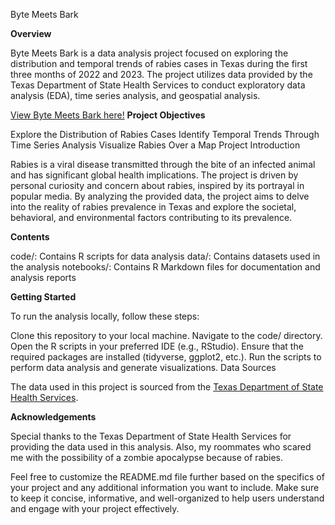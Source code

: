 Byte Meets Bark

**Overview**

Byte Meets Bark is a data analysis project focused on exploring the distribution and temporal trends of rabies cases in Texas during the first three months of 2022 and 2023. The project utilizes data provided by the Texas Department of State Health Services to conduct exploratory data analysis (EDA), time series analysis, and geospatial analysis.

[View Byte Meets Bark here!](http://rpubs.com/jlinn3s/bytemeetsbark)
**Project Objectives**

Explore the Distribution of Rabies Cases
Identify Temporal Trends Through Time Series Analysis
Visualize Rabies Over a Map
Project Introduction

Rabies is a viral disease transmitted through the bite of an infected animal and has significant global health implications. The project is driven by personal curiosity and concern about rabies, inspired by its portrayal in popular media. By analyzing the provided data, the project aims to delve into the reality of rabies prevalence in Texas and explore the societal, behavioral, and environmental factors contributing to its prevalence.

**Contents**

code/: Contains R scripts for data analysis
data/: Contains datasets used in the analysis
notebooks/: Contains R Markdown files for documentation and analysis reports

**Getting Started**

To run the analysis locally, follow these steps:

Clone this repository to your local machine.
Navigate to the code/ directory.
Open the R scripts in your preferred IDE (e.g., RStudio).
Ensure that the required packages are installed (tidyverse, ggplot2, etc.).
Run the scripts to perform data analysis and generate visualizations.
Data Sources

The data used in this project is sourced from the [Texas Department of State Health Services](https://www.dshs.texas.gov/rabies/rabies-cases/rabies-statistics).

**Acknowledgements**

Special thanks to the Texas Department of State Health Services for providing the data used in this analysis. Also, my roommates who scared me with the possibility of a zombie apocalypse because of rabies.

Feel free to customize the README.md file further based on the specifics of your project and any additional information you want to include. Make sure to keep it concise, informative, and well-organized to help users understand and engage with your project effectively.
